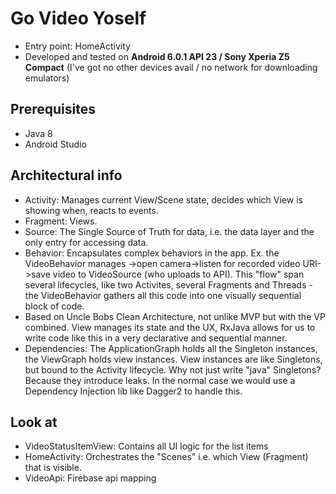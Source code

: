# Go Video Yoself
* Entry point: HomeActivity
* Developed and tested on __Android 6.0.1 API 23 / Sony Xperia Z5 Compact__ (I've got no other devices avail / no network for downloading emulators)
## Prerequisites
* Java 8
* Android Studio

## Architectural info
* Activity: Manages current View/Scene state, decides which View is showing when, reacts to events.
* Fragment: Views.
* Source: The Single Source of Truth for data, i.e. the data layer and the only entry for accessing data.
* Behavior: Encapsulates complex behaviors in the app. Ex. the VideoBehavior manages ->open camera->listen for recorded video URI->save video to VideoSource (who uploads to API). This "flow" span several lifecycles, like two Activites, several Fragments and Threads - the VideoBehavior gathers all this code into one visually sequential block of code.
* Based on Uncle Bobs Clean Architecture, not unlike MVP but with the VP combined. View manages its state and the UX, RxJava allows for us to write code like this in a very declarative and sequential manner. 
* Dependencies: The ApplicationGraph holds all the Singleton instances, the ViewGraph holds view instances. View instances are like Singletons, but bound to the Activity lifecycle. Why not just write "java" Singletons? Because they introduce leaks. In the normal case we would use a Dependency Injection lib like Dagger2 to handle this.

## Look at
* VideoStatusItemView: Contains all UI logic for the list items
* HomeActivity: Orchestrates the "Scenes" i.e. which View (Fragment) that is visible.
* VideoApi: Firebase api mapping
